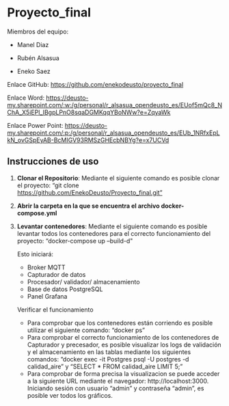 # Proyecto_final

 Miembros del equipo:
 
  - Manel Diaz

  - Rubén Alsasua

  - Eneko Saez

 Enlace GitHub: https://github.com/enekodeusto/proyecto_final
 
 Enlace Word: https://deusto-my.sharepoint.com/:w:/g/personal/r_alsasua_opendeusto_es/EUof5mQc8_NChA_X5iEPl_IBgpLPnO8sqaDGMKqqYBoNWw?e=ZqyaWk
 
 Enlace Power Point: https://deusto-my.sharepoint.com/:p:/g/personal/r_alsasua_opendeusto_es/EUb_1NRfxEpLkN_ovGSpEyAB-BcMIGV93RMSzGHEcbNBYg?e=x7UCVd

## Instrucciones de uso
1. **Clonar el Repositorio**: Mediante el siguiente comando es posible clonar el proyecto: “git clone https://github.com/EnekoDeusto/Proyecto_final.git”
2. **Abrir la carpeta en la que se encuentra el archivo docker-compose.yml**
3. **Levantar contenedores**: Mediante el siguiente comando es posible levantar todos los contenedores para el correcto funcionamiento del proyecto: “docker-compose up –build-d"

    Esto iniciará:
    - Broker MQTT
    - Capturador de datos
    - Procesador/ validador/ almacenamiento
    - Base de datos PostgreSQL
    - Panel Grafana

    Verificar el funcionamiento
    - Para comprobar que los contenedores están corriendo es posible utilizar el siguiente comando: “docker ps”
    - Para comprobar el correcto funcionamiento de los contenedores de Capturador y precesador, es posible visualizar los logs de validación y el almacenamiento en las tablas mediante los siguientes comandos: “docker exec -it Postgres psql -U postgres -d calidad_aire” y “SELECT * FROM calidad_aire LIMIT 5;”
    - Para comprobar de forma precisa la visualizacion se puede acceder a la siguiente URL mediante el navegador: http://localhost:3000. Iniciando sesión con usuario “admin” y contraseña “admin”, es posible ver todos los gráficos. 

